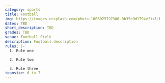 ```yaml
---
category: sports
title: Football
img: https://images.unsplash.com/photo-1606925797300-0b35e9d1794e?ixlib=rb-4.0.3&ixid=M3wxMjA3fDB8MHxzZWFyY2h8MTF8fGZvb3RiYWxsfGVufDB8fDB8fHww&auto=format&fit=crop&w=900&q=60
dates: TBD
short_description: TBD
grades: TBD
venue: Football Field
description: Football description
rules: |-
  1. Rule one

  2. Rule two

  3. Rule three
teamsize: 6 to 7
---
```


